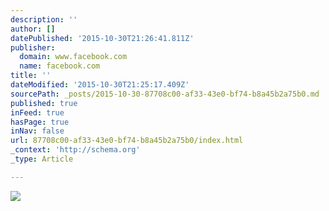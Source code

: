 ```yaml
---
description: ''
author: []
datePublished: '2015-10-30T21:26:41.811Z'
publisher:
  domain: www.facebook.com
  name: facebook.com
title: ''
dateModified: '2015-10-30T21:25:17.409Z'
sourcePath: _posts/2015-10-30-87708c00-af33-43e0-bf74-b8a45b2a75b0.md
published: true
inFeed: true
hasPage: true
inNav: false
url: 87708c00-af33-43e0-bf74-b8a45b2a75b0/index.html
_context: 'http://schema.org'
_type: Article

---
```

![](https://scontent-ord1-1.xx.fbcdn.net/hphotos-xfa1/v/t1.0-9/11193375_1581838745424385_2216625969696386441_n.jpg?oh=652a39237bc70f1f55b07f757eb95d5c&oe=56C31C1B)